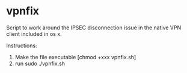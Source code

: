 vpnfix
======

Script to work around the IPSEC disconnection issue in the native VPN client included in os x. 

Instructions:

1. Make the file executable [chmod +xxx vpnfix.sh]
2. run sudo ./vpnfix.sh

